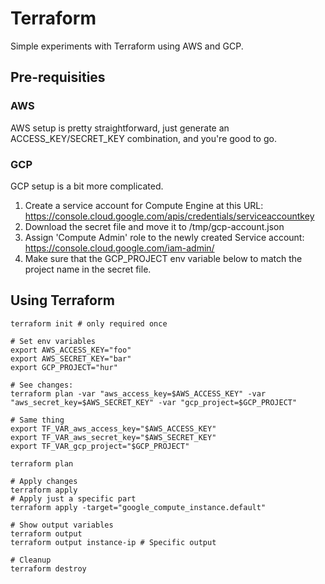 # Terraform
Simple experiments with Terraform using AWS and GCP.

## Pre-requisities
### AWS
AWS setup is pretty straightforward, just generate an ACCESS_KEY/SECRET_KEY combination, and you're good to go.

### GCP
GCP setup is a bit more complicated.

1. Create a service account for Compute Engine at this URL: https://console.cloud.google.com/apis/credentials/serviceaccountkey
2. Download the secret file and move it to /tmp/gcp-account.json
3. Assign 'Compute Admin' role to the newly created Service account: https://console.cloud.google.com/iam-admin/
4. Make sure that the GCP_PROJECT env variable below to match the project name in the secret file.

##  Using Terraform

```shell
terraform init # only required once

# Set env variables
export AWS_ACCESS_KEY="foo"
export AWS_SECRET_KEY="bar"
export GCP_PROJECT="hur"

# See changes:
terraform plan -var "aws_access_key=$AWS_ACCESS_KEY" -var "aws_secret_key=$AWS_SECRET_KEY" -var "gcp_project=$GCP_PROJECT"

# Same thing
export TF_VAR_aws_access_key="$AWS_ACCESS_KEY"
export TF_VAR_aws_secret_key="$AWS_SECRET_KEY"
export TF_VAR_gcp_project="$GCP_PROJECT"

terraform plan

# Apply changes
terraform apply
# Apply just a specific part
terraform apply -target="google_compute_instance.default"

# Show output variables
terraform output
terraform output instance-ip # Specific output

# Cleanup
terraform destroy
```